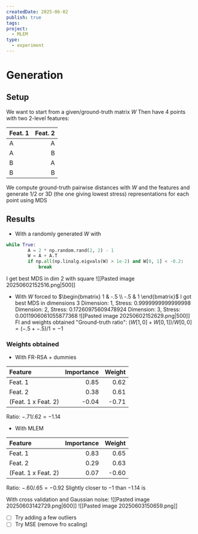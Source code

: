 ```yaml
---
createdDate: 2025-06-02
publish: true
tags: 
project:
  - MLEM
type:
  - experiment
---
```

# Generation
## Setup
We want to start from a given/ground-truth matrix $W$
Then have 4 points with two 2-level features:

| Feat. 1 | Feat. 2 |
| :------ | ------: |
| A       | A       |
| A       | B       |
| B       | A       |
| B       | B       |

We compute ground-truth pairwise distances with $W$ and the features and generate 1/2 or 3D (the one giving lowest stress) representations for each point using MDS

## Results
- With a randomly generated $W$ with 
```python
while True:
        A = 2 * np.random.rand(2, 2) - 1
        W = A + A.T
        if np.all(np.linalg.eigvals(W) > 1e-2) and W[0, 1] < -0.2:
            break
```
I get best MDS in dim 2 with square
![[Pasted image 20250602152516.png|500]]
- With $W$ forced to $\begin{bmatrix} 1 & -.5 \\ -.5 & 1 \end{bmatrix}$
I got best MDS in dimensions 3
Dimension: 1, Stress: 0.9999999999999998
Dimension: 2, Stress: 0.17260975609478924
Dimension: 3, Stress: 0.0011906061055877368
![[Pasted image 20250602152629.png|500]]
FI and weights obtained
"Ground-truth ratio": $(W[1,0] + W[0,1]) / W[0, 0] = (-.5 + -.5) / 1 = -1$ 

### Weights obtained
- With FR-RSA + dummies

| Feature             |   Importance |   Weight |
|:--------------------|-------------:|---------:|
| Feat. 1             |         0.85 |     0.62 |
| Feat. 2             |         0.38 |     0.61 |
| (Feat. 1 x Feat. 2) |        -0.04 |    -0.71 |

Ratio:  $-.71 / .62 = -1.14$

- With MLEM

| Feature             | Importance | Weight |
| :------------------ | ---------: | -----: |
| Feat. 1             |       0.83 |   0.65 |
| Feat. 2             |       0.29 |   0.63 |
| (Feat. 1 x Feat. 2) |       0.07 |  -0.60 |

Ratio:  $-.60 / .65 = -0.92$
Slightly closer to $-1$ than $-1.14$ is

With cross validation and Gaussian noise:
![[Pasted image 20250603142729.png|600]]
![[Pasted image 20250603150659.png]]
- [ ] Try adding a few outliers
- [ ] Try MSE (remove fro scaling)